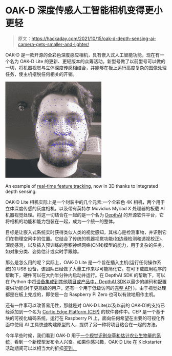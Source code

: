 # OAK-D 深度传感人工智能相机变得更小更轻

> 原文：<https://hackaday.com/2021/10/15/oak-d-depth-sensing-ai-camera-gets-smaller-and-lighter/>

OAK-D 是一款开源的全彩色深度感应相机，具有嵌入式人工智能功能，现在有一个名为 OAK-D Lite 的更新、更轻版本的众筹活动。新型号做了以前型号可以做的一切，将机器视觉与立体深度传感相结合，并能够在板上运行高度复杂的图像处理任务，使主机摆脱任何相关的开销。

![Animated face with small blue dots as 3D feature markers.](img/59051a0512cdb85070c110e8b8edb812.png)

An example of [real-time feature tracking](https://github.com/luxonis/depthai-experiments/blob/f6c0d0d23e2e86a5434c65347cbe365ce0729138/gen2-facemesh/README.md#gen2-facial-landmarks-on-depthai), now in 3D thanks to integrated depth sensing.

OAK-D Lite 相机实际上是一个封装中的几个元素:一个全彩色 4K 相机，两个用于立体深度传感的灰度相机，以及带有英特尔 Movidius Myriad X 处理器的板载 AI 机器视觉处理。将这一切结合在一起的是一个名为 [DepthAI](https://docs.luxonis.com/en/latest/) 的开源软件平台，它将相机的功能和能力包装在一起，成为一个统一的整体。

目标是让嵌入式系统实时获得类似人类的视觉感知，其核心是检测事物，并识别它们在物理空间中的位置。它结合了传统的机器视觉功能(如边缘检测和透视校正)、深度感测，以及插入预训练的卷积神经网络(CNN)模型的能力，用于复杂的任务，如对象分类、姿势估计或实时手跟踪。

那么是怎么用的呢？实际上，OAK-D Lite 是一个旨在插入主机(运行任何操作系统)的 USB 设备，该团队已经做了大量工作来尽可能简化它。在可下载应用程序的帮助下，硬件可以在大约半分钟内启动并运行。在 DepthAI SDK 的帮助下，可以在 Python 中[将设备集成到其他项目或产品中，DepthAI SDK](https://docs.luxonis.com/projects/sdk/en/latest/getting_started/#cookbook)以最少的编码和配置提供功能(对于更高级的用户，还有一个用于低级访问的[完整 API](https://docs.luxonis.com/projects/api/en/latest/#welcome-to-depthai-gen2-api-documentation) )。由于视觉处理都是在板上完成的，即使是一台 Raspberry Pi Zero 也可以有效地用作主机。

还有一件事可以改善易用性，那就是对 OAK-D Lite(以及以前的 OAK-D)的支持已经添加到一个名为 [Cortic Edge Platform (CEP)](https://github.com/cortictechnology/cep#readme) 的软件套件中。CEP 是一个基于块的可视化编码系统，运行在 Raspberry Pi 上，面向任何希望在主要的可视化界面中使用 AI 工具快速构建原型的人，提供了另一种将项目粘合在一起的方法。

今年早些时候，我们看到 OAK-D 用于[一个视觉识别杂草和估计农业生物量的系统](https://hackaday.com/2021/01/31/opencv-and-depth-camera-spots-weeds/)，看到一个新模型发布令人兴奋。如果你感兴趣，OAK-D Lite 在 Kickstarter 活动期间可以以相当大的折扣[买到。](https://www.kickstarter.com/projects/opencv/opencv-ai-kit-oak-depth-camera-4k-cv-edge-object-detection/)